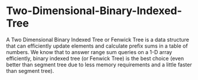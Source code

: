 # Two-Dimensional-Binary-Indexed-Tree
A Two Dimensional Binary Indexed Tree or Fenwick Tree is a data structure that can efficiently update elements and calculate prefix sums in a table of numbers. We know that to answer range sum queries on a 1-D array efficiently, binary indexed tree (or Fenwick Tree) is the best choice (even better than segment tree due to less memory requirements and a little faster than segment tree).
